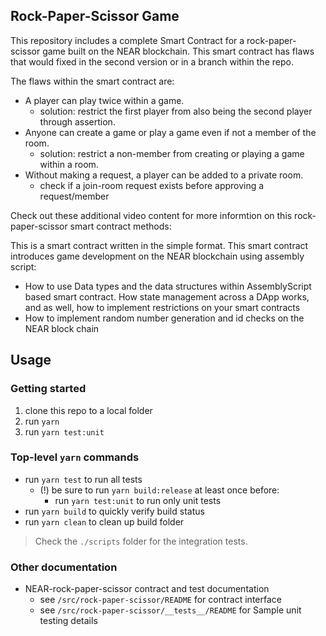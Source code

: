 ## Rock-Paper-Scissor Game
This repository includes a complete Smart Contract for a rock-paper-scissor game built on the NEAR blockchain. This smart contract has flaws that would fixed in the second version or in a branch within the repo.

The flaws within the smart contract are:
- A player can play twice within a game. 
  - solution: restrict the first player from also being the second player through assertion.
- Anyone can create a game or play a game even if not a member of the room.
  - solution: restrict a non-member from creating or playing a game within a room.
- Without making a request, a player can be added to a private room.
  - check if a join-room request exists before approving a request/member

Check out these additional video content for more informtion on this rock-paper-scissor smart contract methods:


This is a smart contract written in the simple format. This smart contract introduces game development on the NEAR blockchain using assembly script:
- How to use Data types and the data structures within AssemblyScript based smart contract. How state management across a DApp works, and as well, how to implement restrictions on your smart contracts 
- How to implement random number generation and id checks on the NEAR block chain


## Usage

### Getting started

1. clone this repo to a local folder
2. run `yarn`
3. run `yarn test:unit`

### Top-level `yarn` commands

- run `yarn test` to run all tests
  - (!) be sure to run `yarn build:release` at least once before:
    - run `yarn test:unit` to run only unit tests
- run `yarn build` to quickly verify build status
- run `yarn clean` to clean up build folder

> Check the `./scripts` folder for the integration tests.

### Other documentation

- NEAR-rock-paper-scissor contract and test documentation
  - see `/src/rock-paper-scissor/README` for contract interface
  - see `/src/rock-paper-scissor/__tests__/README` for Sample unit testing details